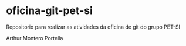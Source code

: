 # oficina-git-pet-si
Repositorio para realizar as atividades da oficina de git do grupo PET-SI

Arthur Montero Portella